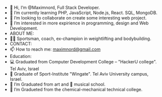 - 👋 Hi, I’m @Maximnord, Full Stack Developer. 
- 🌱 I’m currently learning PHP, JavaScript, Node.js, React. SQL, MongoDB.
- 💞️ I’m looking to collaborate on create some interesting web project.
- 👀 I’m interested in more expirience in programming, design and Web Development.
- ABOUT ME:
- 🏋️‍♂️ Sportsman, coach, ex-champion in weightlifting and bodybuilding. 
- CONTACT:
- 📫 How to reach me: maximnord@gmail.com
- Education:
- 💻 Graduated from Computer Development College – "HackerU college". Tel Aviv, Israel
- 🔬 Graduate of Sport-Institute "Wingate". Tel Aviv University campus, Israel. 
- 🎨 I’m Graduated from art and 🎹 musical school.
- 🧪 I’m Gradueted from the chemical-mechanical technical college.


<!---
Maximnord/Maximnord is a ✨ special ✨ repository because its `README.md` (this file) appears on your GitHub profile.
You can click the Preview link to take a look at your changes.
--->
